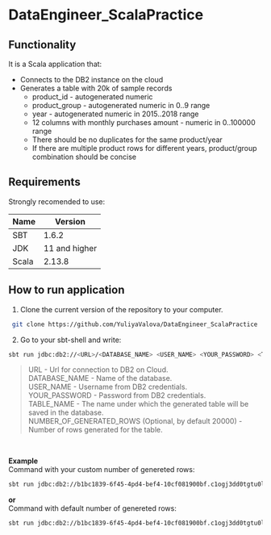 # DataEngineer_ScalaPractice
## Functionality
It is a Scala application that:
- Connects to the DB2 instance on the cloud
- Generates a table with 20k of sample records
   - product_id - autogenerated numeric
   - product_group - autogenerated numeric in 0..9 range
   - year - autogenerated numeric in 2015..2018 range
   - 12 columns with monthly purchases amount - numeric in 0..100000 range
   - There should be no duplicates for the same product/year
   - If there are multiple product rows for different years, product/group combination should be concise
 
## Requirements
Strongly recomended to use:

| Name | Version |
| ------ | ------ |
| SBT | 1.6.2 |
| JDK | 11 and higher |
| Scala | 2.13.8 |

## How to run application

1. Clone the current version of the repository to your computer.
```sh
 git clone https://github.com/YuliyaValova/DataEngineer_ScalaPractice
```
2. Go to your sbt-shell and write: 
```sh
sbt run jdbc:db2://<URL>/<DATABASE_NAME> <USER_NAME> <YOUR_PASSWORD> <TABLE_NAME> <NUMBER_OF_GENERATED_ROWS>
```
>URL - Url for connection to DB2 on Cloud. <br>
>DATABASE_NAME - Name of the database. <br>
>USER_NAME - Username from DB2 credentials. <br>
>YOUR_PASSWORD - Password from DB2 credentials. <br>
>TABLE_NAME - The name under which the generated table will be saved in the database. <br>
>NUMBER_OF_GENERATED_ROWS (Optional, by default 20000) - Number of rows generated for the table.
<br>

<b> Example </b>
<br>
Command with your custom number of genereted rows:
```sh
sbt run jdbc:db2://b1bc1839-6f45-4pd4-bef4-10cf081900bf.c1ogj3dd0tgtu0lade00.databases.appdomain.cloud:34305/bludb qlf38947 CG745Jpa7a930Jvb Test 15000
```
<b> or </b>
<br>
Command with default number of genereted rows:
```sh
sbt run jdbc:db2://b1bc1839-6f45-4pd4-bef4-10cf081900bf.c1ogj3dd0tgtu0lade00.databases.appdomain.cloud:34305/bludb qlf38947 CG745Jpa7a930Jvb Test 
```
 

